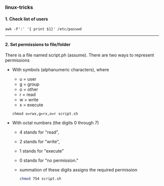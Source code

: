 ### linux-tricks

#### 1. Check list of users

```
awk -F':' '{ print $1}' /etc/passwd
```

---

#### 2. Set permissions to file/folder

There is a file named script.ph (assume). There are two ways to represent permissions

- With symbols (alphanumeric characters), where

  - u = user
  - g = group
  - o = other
  - r = read
  - w = write
  - x = execute

  ```
  chmod u=rwx,g=rx,o=r script.sh
  ```

- With octal numbers (the digits 0 through 7)

  - 4 stands for "read",
  - 2 stands for "write",
  - 1 stands for "execute"
  - 0 stands for "no permission."
  - summation of these digits assigns the required permission

    ```bash
    chmod 754 script.sh
    ```
